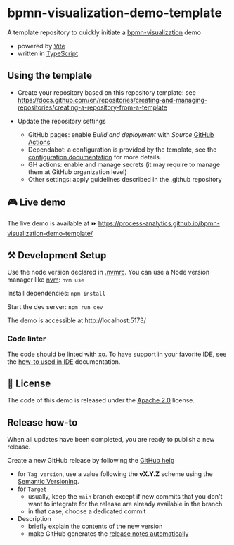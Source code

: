 # bpmn-visualization-demo-template

A template repository to quickly initiate a [bpmn-visualization](https://github.com/process-analytics/bpmn-visualization-js) demo
- powered by [Vite](https://vitejs.dev/)
- written in [TypeScript](https://www.typescriptlang.org/)


## Using the template

- Create your repository based on this repository template: see https://docs.github.com/en/repositories/creating-and-managing-repositories/creating-a-repository-from-a-template

- Update the repository settings
  - GitHub pages: enable _Build and deployment_ with _Source_ [GitHub Actions](https://docs.github.com/en/pages/getting-started-with-github-pages/configuring-a-publishing-source-for-your-github-pages-site#publishing-with-a-custom-github-actions-workflow)
  - Dependabot: a configuration is provided by the template, see the [configuration documentation](https://docs.github.com/en/code-security/dependabot/dependabot-version-updates/configuring-dependabot-version-updates) for more details.
  - GH actions: enable and manage secrets (it may require to manage them at GitHub organization level)
  - Other settings: apply guidelines described in the .github repository


## 🎮 Live demo

<!--
TODO: this is the url of the template repository. Change the url to match the URL of the actual repository.
-->
The live demo is available at ⏩ https://process-analytics.github.io/bpmn-visualization-demo-template/


## ⚒️ Development Setup

Use the node version declared in [.nvmrc](.nvmrc). You can use a Node version manager like [nvm](https://github.com/nvm-sh/nvm): `nvm use`

Install dependencies: `npm install`

Start the dev server: `npm run dev`

The demo is accessible at http://localhost:5173/

### Code linter

The code should be linted with [xo](https://github.com/xojs/xo). To have support in your favorite IDE, see the [how-to used in IDE](https://github.com/xojs/xo#editor-plugins) documentation. 


## 📃 License

The code of this demo is released under the [Apache 2.0](LICENSE) license.


## Release how-to

When all updates have been completed, you are ready to publish a new release.

Create a new GitHub release by following the [GitHub help](https://help.github.com/en/github/administering-a-repository/managing-releases-in-a-repository#creating-a-release)
- for `Tag version`, use a value following the **vX.Y.Z** scheme using the [Semantic Versioning](https://semver.org/).
- for `Target`
    - usually, keep the `main` branch except if new commits that you don't want to integrate for the release are already
      available in the branch
    - in that case, choose a dedicated commit
- Description
    - briefly explain the contents of the new version
    - make GitHub generates the [release notes automatically](https://docs.github.com/en/repositories/releasing-projects-on-github/automatically-generated-release-notes)
